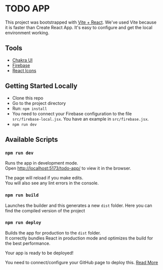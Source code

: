 # TODO APP 

This project was bootstrapped with [Vite + React](https://vitejs.dev/guide/).
We've used Vite because it is faster than Create React App. It's easy to configure and get the local environment working.

## Tools
- [Chakra UI](https://chakra-ui.com/)
- [Firebase](https://firebase.google.com/?hl=es)
- [React Icons](https://www.npmjs.com/package/react-icons)

## Getting Started Locally
- Clone this repo
- Go to the project directory
- Run: `npm install`
- You need to connect your Firebase configuration to the file `src/firebase-local.jsx`. You have an example in `src/firebase.jsx`.
- `npm run dev`

## Available Scripts


### `npm run dev`

Runs the app in development mode.\
Open [http://localhost:5173/todo-app/](http://localhost:5173/todo-app/) to view it in the browser.

The page will reload if you make edits.\
You will also see any lint errors in the console.

### `npm run build`

Launches the builder and this generates a new  `dist` folder.
Here you can find the compiled version of the project


### `npm run deploy`

Builds the app for production to the `dist` folder.\
It correctly bundles React in production mode and optimizes the build for the best performance.

Your app is ready to be deployed!

You need to connect/configure your GitHub page to deploy this. [Read More](https://vitejs.dev/guide/static-deploy.html)







